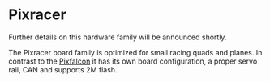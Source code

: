 # Pixracer

<aside class="todo">
Further details on this hardware family will be announced shortly.
</aside>

The Pixracer board family is optimized for small racing quads and planes. In contrast to the [Pixfalcon](hardware-pixfalcon.md) it has its own board configuration, a proper servo rail, CAN and supports 2M flash.

